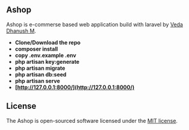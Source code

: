 
## Ashop   

Ashop is e-commerse based web application build with laravel by [Veda Dhanush M](https://github.com/veda-1716).


- **Clone/Download the repo**
- **composer install**
- **copy .env.example .env**
- **php artisan key:generate**
- **php artisan migrate**
- **php artisan db:seed**
- **php artisan serve**
- **[http://127.0.0.1:8000/](http://127.0.0.1:8000/)**


## License

The Ashop is open-sourced software licensed under the [MIT license](https://opensource.org/licenses/MIT).

